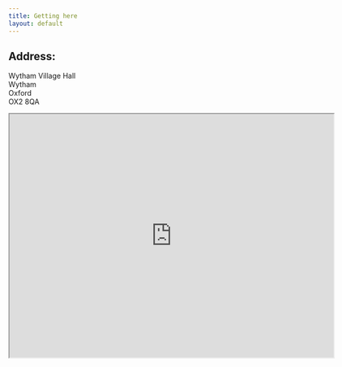 ```yaml
---
title: Getting here
layout: default
---
```

## Address:

Wytham Village Hall<br>
Wytham<br>
Oxford<br>
OX2 8QA<br>

<iframe src="https://www.google.com/maps/d/u/1/embed?mid=zGEqJUtdo16I.kgZl0h5DgSHc&z=15" width="640" height="480"></iframe>


